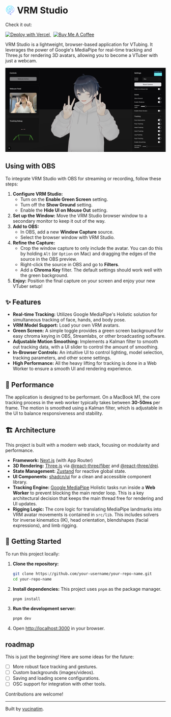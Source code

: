 # <img style="margin-bottom: -5px;" src="https://raw.githubusercontent.com/vucinatim/vrm-studio/refs/heads/main/public/images/logo.png" alt="VRM Studio Logo" width="30"/> VRM Studio

Check it out:
<p>
  <a href="https://vrm-studio.vercel.app/" target="_blank" rel="noopener noreferrer">
    <img src="https://vercel.com/button" alt="Deploy with Vercel" height="32" />
  </a>
  &nbsp;
  <a href="https://www.buymeacoffee.com/vucinatim" target="_blank" rel="noopener noreferrer">
    <img src="https://cdn.buymeacoffee.com/buttons/v2/default-yellow.png" alt="Buy Me A Coffee" height="30">
  </a>
</p>

VRM Studio is a lightweight, browser-based application for VTubing. It leverages the power of Google's MediaPipe for real-time tracking and Three.js for rendering 3D avatars, allowing you to become a VTuber with just a webcam.

![VRM Studio Screenshot](https://raw.githubusercontent.com/vucinatim/vrm-studio/refs/heads/main/public/images/screenshot.png)

## Using with OBS

To integrate VRM Studio with OBS for streaming or recording, follow these steps:

1.  **Configure VRM Studio:**
    *   Turn on the **Enable Green Screen** setting.
    *   Turn off the **Show Ground** setting.
    *   Enable the **Hide UI on Mouse Out** setting.
2.  **Set up the Window:** Move the VRM Studio browser window to a secondary monitor to keep it out of the way.
3.  **Add to OBS:**
    *   In OBS, add a new **Window Capture** source.
    *   Select the browser window with VRM Studio.
4.  **Refine the Capture:**
    *   Crop the window capture to only include the avatar. You can do this by holding `Alt` (or `Option` on Mac) and dragging the edges of the source in the OBS preview.
    *   Right-click the source in OBS and go to **Filters**.
    *   Add a **Chroma Key** filter. The default settings should work well with the green background.
5.  **Enjoy:** Position the final capture on your screen and enjoy your new VTuber setup!

## ✨ Features

*   **Real-time Tracking:** Utilizes Google MediaPipe's Holistic solution for simultaneous tracking of face, hands, and body pose.
*   **VRM Model Support:** Load your own VRM avatars.
*   **Green Screen:** A simple toggle provides a green screen background for easy chroma keying in OBS, Streamlabs, or other broadcasting software.
*   **Adjustable Motion Smoothing:** Implements a Kalman filter to smooth out tracking data, with a UI slider to control the amount of smoothing.
*   **In-Browser Controls:** An intuitive UI to control lighting, model selection, tracking parameters, and other scene settings.
*   **High Performance:** All the heavy lifting for tracking is done in a Web Worker to ensure a smooth UI and rendering experience.

## 🚀 Performance

The application is designed to be performant. On a MacBook M1, the core tracking process in the web worker typically takes between **30-50ms** per frame. The motion is smoothed using a Kalman filter, which is adjustable in the UI to balance responsiveness and stability.

## 🏗️ Architecture

This project is built with a modern web stack, focusing on modularity and performance.

*   **Framework:** [Next.js](https://nextjs.org/) (with App Router)
*   **3D Rendering:** [Three.js](https://threejs.org/) via [@react-three/fiber](https://github.com/pmndrs/react-three-fiber) and [@react-three/drei](https://github.com/pmndrs/drei).
*   **State Management:** [Zustand](https://github.com/pmndrs/zustand) for reactive global state.
*   **UI Components:** [shadcn/ui](https://ui.shadcn.com/) for a clean and accessible component library.
*   **Tracking Engine:** [Google MediaPipe](https://developers.google.com/mediapipe) Holistic tasks run inside a **Web Worker** to prevent blocking the main render loop. This is a key architectural decision that keeps the main thread free for rendering and UI updates.
*   **Rigging Logic:** The core logic for translating MediaPipe landmarks into VRM avatar movements is contained in `src/lib`. This includes solvers for inverse kinematics (IK), head orientation, blendshapes (facial expressions), and limb rigging.

## 🔧 Getting Started

To run this project locally:

1.  **Clone the repository:**
    ```bash
    git clone https://github.com/your-username/your-repo-name.git
    cd your-repo-name
    ```

2.  **Install dependencies:**
    This project uses `pnpm` as the package manager.
    ```bash
    pnpm install
    ```

3.  **Run the development server:**
    ```bash
    pnpm dev
    ```

4.  Open [http://localhost:3000](http://localhost:3000) in your browser.

##  roadmap

This is just the beginning! Here are some ideas for the future:

*   [ ] More robust face tracking and gestures.
*   [ ] Custom backgrounds (images/videos).
*   [ ] Saving and loading scene configurations.
*   [ ] OSC support for integration with other tools.

Contributions are welcome!

---

Built by [vucinatim](https://github.com/vucinatim). 